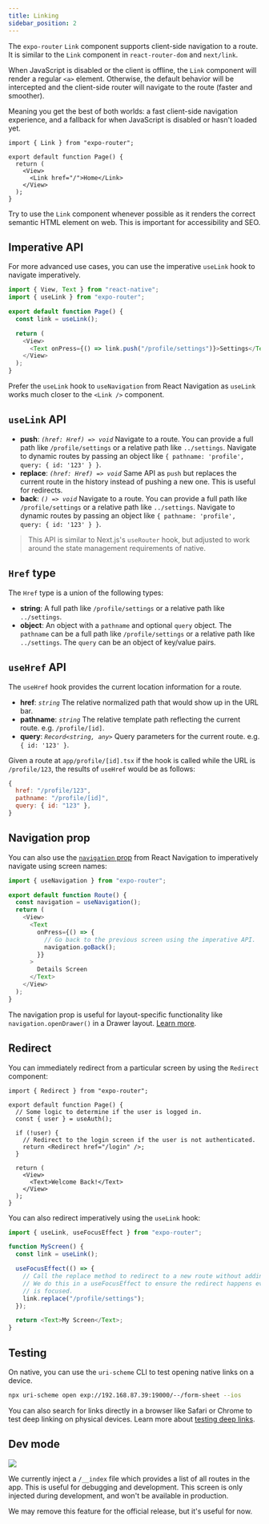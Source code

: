 ```yaml
---
title: Linking
sidebar_position: 2
---
```


The `expo-router` `Link` component supports client-side navigation to a route. It is similar to the `Link` component in `react-router-dom` and `next/link`.

When JavaScript is disabled or the client is offline, the `Link` component will render a regular `<a>` element. Otherwise, the default behavior will be intercepted and the client-side router will navigate to the route (faster and smoother).

Meaning you get the best of both worlds: a fast client-side navigation experience, and a fallback for when JavaScript is disabled or hasn't loaded yet.

```tsx
import { Link } from "expo-router";

export default function Page() {
  return (
    <View>
      <Link href="/">Home</Link>
    </View>
  );
}
```

Try to use the `Link` component whenever possible as it renders the correct semantic HTML element on web. This is important for accessibility and SEO.

## Imperative API

For more advanced use cases, you can use the imperative `useLink` hook to navigate imperatively.

```js
import { View, Text } from "react-native";
import { useLink } from "expo-router";

export default function Page() {
  const link = useLink();

  return (
    <View>
      <Text onPress={() => link.push("/profile/settings")}>Settings</Text>
    </View>
  );
}
```

Prefer the `useLink` hook to `useNavigation` from React Navigation as `useLink` works much closer to the `<Link />` component.

## `useLink` API

- **push**: _`(href: Href) => void`_ Navigate to a route. You can provide a full path like `/profile/settings` or a relative path like `../settings`. Navigate to dynamic routes by passing an object like `{ pathname: 'profile', query: { id: '123' } }`.
- **replace**: _`(href: Href) => void`_ Same API as `push` but replaces the current route in the history instead of pushing a new one. This is useful for redirects.
- **back**: _`() => void`_ Navigate to a route. You can provide a full path like `/profile/settings` or a relative path like `../settings`. Navigate to dynamic routes by passing an object like `{ pathname: 'profile', query: { id: '123' } }`.

> This API is similar to Next.js's `useRouter` hook, but adjusted to work around the state management requirements of native.

## `Href` type

The `Href` type is a union of the following types:

- **string**: A full path like `/profile/settings` or a relative path like `../settings`.
- **object**: An object with a `pathname` and optional `query` object. The `pathname` can be a full path like `/profile/settings` or a relative path like `../settings`. The `query` can be an object of key/value pairs.

## `useHref` API

The `useHref` hook provides the current location information for a route.

- **href**: _`string`_ The relative normalized path that would show up in the URL bar.
- **pathname**: _`string`_ The relative template path reflecting the current route. e.g. `/profile/[id]`.
- **query**: _`Record<string, any>`_ Query parameters for the current route. e.g. `{ id: '123' }`.

Given a route at `app/profile/[id].tsx` if the hook is called while the URL is `/profile/123`, the results of `useHref` would be as follows:

```js
{
  href: "/profile/123",
  pathname: "/profile/[id]",
  query: { id: "123" },
}
```

## Navigation prop

You can also use the [`navigation` prop](https://reactnavigation.org/docs/navigation-prop) from React Navigation to imperatively navigate using screen names:

```js
import { useNavigation } from "expo-router";

export default function Route() {
  const navigation = useNavigation();
  return (
    <View>
      <Text
        onPress={() => {
          // Go back to the previous screen using the imperative API.
          navigation.goBack();
        }}
      >
        Details Screen
      </Text>
    </View>
  );
}
```

The navigation prop is useful for layout-specific functionality like `navigation.openDrawer()` in a Drawer layout. [Learn more](https://reactnavigation.org/docs/navigation-prop/#navigator-dependent-functions).

## Redirect

You can immediately redirect from a particular screen by using the `Redirect` component:

```tsx
import { Redirect } from "expo-router";

export default function Page() {
  // Some logic to determine if the user is logged in.
  const { user } = useAuth();

  if (!user) {
    // Redirect to the login screen if the user is not authenticated.
    return <Redirect href="/login" />;
  }

  return (
    <View>
      <Text>Welcome Back!</Text>
    </View>
  );
}
```

You can also redirect imperatively using the `useLink` hook:

```js
import { useLink, useFocusEffect } from "expo-router";

function MyScreen() {
  const link = useLink();

  useFocusEffect(() => {
    // Call the replace method to redirect to a new route without adding to the history.
    // We do this in a useFocusEffect to ensure the redirect happens every time the screen
    // is focused.
    link.replace("/profile/settings");
  });

  return <Text>My Screen</Text>;
}
```

## Testing

On native, you can use the `uri-scheme` CLI to test opening native links on a device.

```bash
npx uri-scheme open exp://192.168.87.39:19000/--/form-sheet --ios
```

You can also search for links directly in a browser like Safari or Chrome to test deep linking on physical devices. Learn more about [testing deep links](https://reactnavigation.org/docs/deep-linking).

## Dev mode

![](/img/directory.png)

We currently inject a `/__index` file which provides a list of all routes in the app. This is useful for debugging and development. This screen is only injected during development, and won't be available in production.

We may remove this feature for the official release, but it's useful for now.
